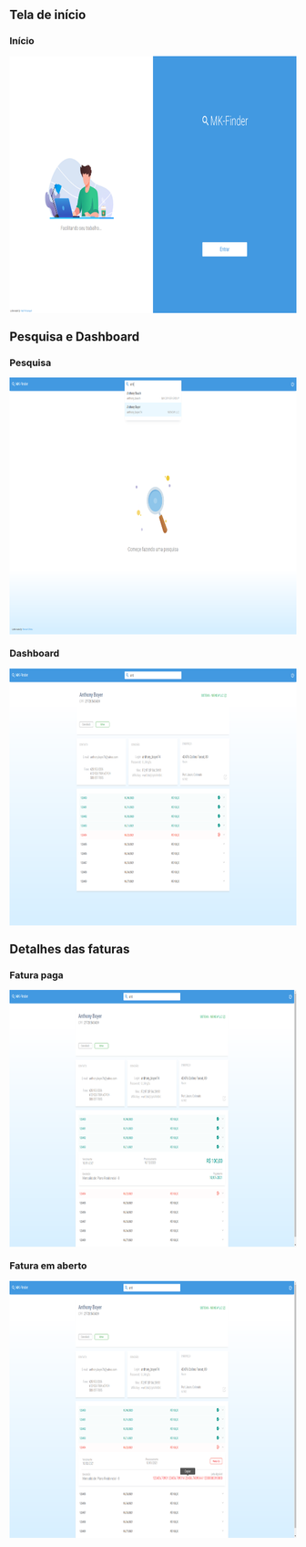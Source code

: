 ## Tela de início

### Início
<img align="center" width="800" height="450" src=".github/Start.png" />



## Pesquisa e Dashboard

### Pesquisa
<img align="center" width="800" height="450" src=".github/Search.png" />

### Dashboard
<img align="center" width="800" height="450" src=".github/Dashboard.png" />



## Detalhes das faturas

### Fatura paga
<img align="center" width="800" height="450" src=".github/Invoice-paid.png" />

### Fatura em aberto
<img align="center" width="800" height="450" src=".github/Invoice-open.png" />
